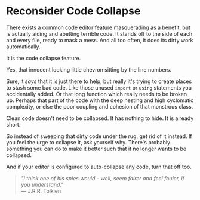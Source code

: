 # Reconsider Code Collapse

There exists a common code editor feature masquerading as a benefit, but is actually aiding and abetting terrible code.
It stands off to the side of each and every file, ready to mask a mess.
And all too often, it does its dirty work automatically.

It is the code collapse feature.

Yes, that innocent looking little chevron sitting by the line numbers.

Sure, it _says_ that it is just there to help, but really it's trying to create places to stash some bad code.
Like those unused `import` or `using` statements you accidentally added.
Or that long function which really needs to be broken up.
Perhaps that part of the code with the deep nesting and high cyclomatic complexity,
or else the poor coupling and cohesion of that monstrous class.

Clean code doesn't need to be collapsed.
It has nothing to hide.
It is already short.

So instead of sweeping that dirty code under the rug, get rid of it instead.
If you feel the urge to collapse it, ask yourself why.
There's probably something you can do to make it better such that it no longer wants to be collapsed.

And if your editor is configured to auto-collapse any code, turn that off too.

> _"I think one of his spies would &ndash; well, seem fairer and feel fouler, if you understand."_
> <br/>&mdash; J.R.R. Tolkien
